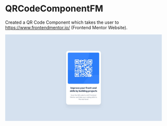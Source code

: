 # QRCodeComponentFM
Created a QR Code Component which takes the user to https://www.frontendmentor.io/ (Frontend Mentor Website).


<img src="design/desktop-design.jpg" alt="Design">
